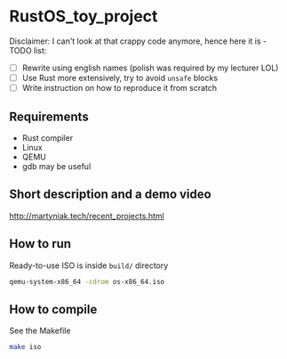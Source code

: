 # RustOS_toy_project

Disclaimer: I can't look at that crappy code anymore, hence here it is - TODO list:
- [ ] Rewrite using english names (polish was required by my lecturer LOL)
- [ ] Use Rust more extensively, try to avoid `unsafe` blocks
- [ ] Write instruction on how to reproduce it from scratch

## Requirements

- Rust compiler
- Linux
- QEMU
- gdb may be useful

## Short description and a demo video

http://martyniak.tech/recent_projects.html

## How to run

Ready-to-use ISO is inside ```build/``` directory
```bash
qemu-system-x86_64 -cdrom os-x86_64.iso
```

## How to compile

See the Makefile
```bash
make iso
```

